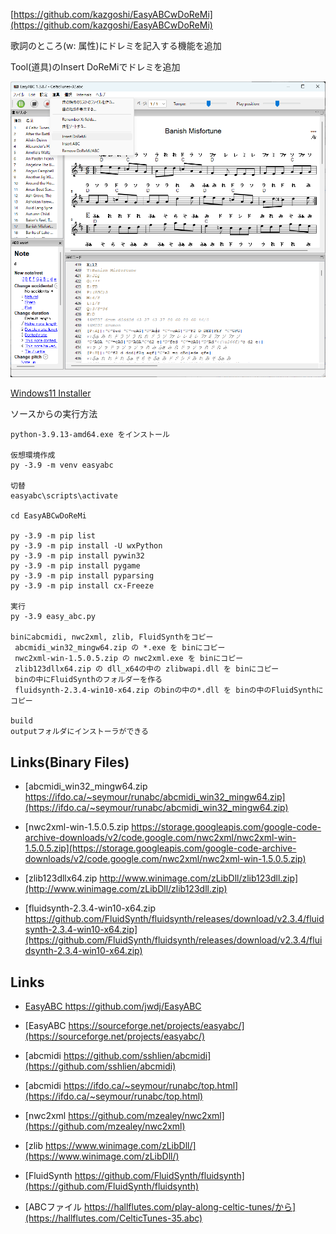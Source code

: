 [https://github.com/kazgoshi/EasyABCwDoReMi](https://github.com/kazgoshi/EasyABCwDoReMi)

歌詞のところ(w: 属性)にドレミを記入する機能を追加

Tool(道具)のInsert DoReMiでドレミを追加


![DoReMi](doremi.png "EasyABC")

[Windows11 Installer](https://github.com/kazgoshi/EasyABCwDoReMi/releases/download/v1.0.0/EasyABC-1.3.8.7-wDoReMi-2024-0317-v1.0.0.exe)

ソースからの実行方法
```
python-3.9.13-amd64.exe をインストール

仮想環境作成
py -3.9 -m venv easyabc

切替
easyabc\scripts\activate

cd EasyABCwDoReMi

py -3.9 -m pip list
py -3.9 -m pip install -U wxPython
py -3.9 -m pip install pywin32
py -3.9 -m pip install pygame
py -3.9 -m pip install pyparsing
py -3.9 -m pip install cx-Freeze

実行
py -3.9 easy_abc.py

binにabcmidi, nwc2xml, zlib, FluidSynthをコピー
 abcmidi_win32_mingw64.zip の *.exe を binにコピー
 nwc2xml-win-1.5.0.5.zip の nwc2xml.exe を binにコピー
 zlib123dllx64.zip の dll_x64の中の zlibwapi.dll を binにコピー
 binの中にFluidSynthのフォルダーを作る
 fluidsynth-2.3.4-win10-x64.zip のbinの中の*.dll を binの中のFluidSynthにコピー

build
outputフォルダにインストーラができる
```


## Links(Binary Files)
- [abcmidi_win32_mingw64.zip https://ifdo.ca/~seymour/runabc/abcmidi_win32_mingw64.zip](https://ifdo.ca/~seymour/runabc/abcmidi_win32_mingw64.zip)

- [nwc2xml-win-1.5.0.5.zip https://storage.googleapis.com/google-code-archive-downloads/v2/code.google.com/nwc2xml/nwc2xml-win-1.5.0.5.zip](https://storage.googleapis.com/google-code-archive-downloads/v2/code.google.com/nwc2xml/nwc2xml-win-1.5.0.5.zip)

- [zlib123dllx64.zip http://www.winimage.com/zLibDll/zlib123dll.zip](http://www.winimage.com/zLibDll/zlib123dll.zip)

- [fluidsynth-2.3.4-win10-x64.zip https://github.com/FluidSynth/fluidsynth/releases/download/v2.3.4/fluidsynth-2.3.4-win10-x64.zip](https://github.com/FluidSynth/fluidsynth/releases/download/v2.3.4/fluidsynth-2.3.4-win10-x64.zip)

## Links
- [EasyABC https://github.com/jwdj/EasyABC ](https://github.com/jwdj/EasyABC)

- [EasyABC https://sourceforge.net/projects/easyabc/](https://sourceforge.net/projects/easyabc/)

- [abcmidi https://github.com/sshlien/abcmidi](https://github.com/sshlien/abcmidi)

- [abcmidi https://ifdo.ca/~seymour/runabc/top.html](https://ifdo.ca/~seymour/runabc/top.html)

- [nwc2xml https://github.com/mzealey/nwc2xml](https://github.com/mzealey/nwc2xml)

- [zlib https://www.winimage.com/zLibDll/](https://www.winimage.com/zLibDll/)

- [FluidSynth https://github.com/FluidSynth/fluidsynth](https://github.com/FluidSynth/fluidsynth)

- [ABCファイル https://hallflutes.com/play-along-celtic-tunes/から](https://hallflutes.com/CelticTunes-35.abc)  
